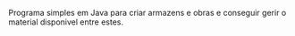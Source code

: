 Programa simples em Java para criar armazens e obras e conseguir gerir o material disponivel entre estes. 
